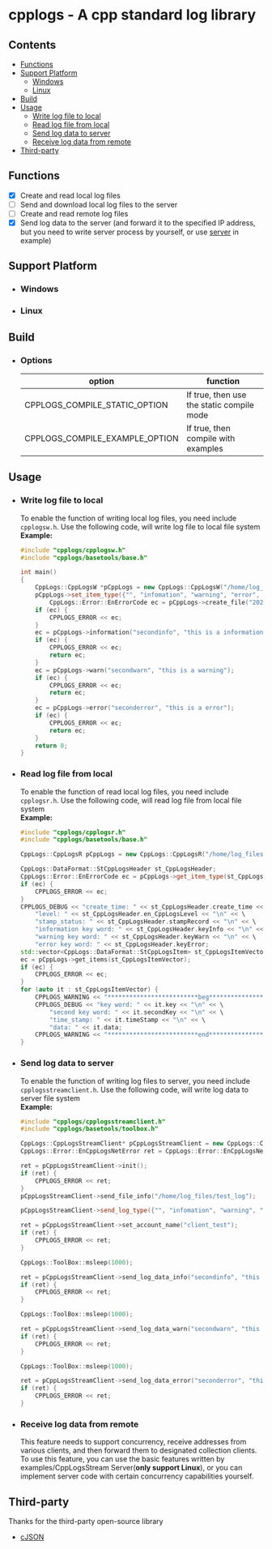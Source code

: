 # cpplogs - A cpp standard log library
## Contents
- [Functions](#functions)
- [Support Platform](#support-platform)
  - [Windows](#windows)
  - [Linux](#linux)
- [Build](#build)
- [Usage](#usage)
  - [Write log file to local](#write-log-file-to-local)
  - [Read log file from local](#read-log-file-from-local)
  - [Send log data to server](#send-log-data-to-server)
  - [Receive log data from remote](#receive-log-data-from-remote)
- [Third-party](#third-party)
## Functions
- [X] Create and read local log files
- [ ] Send and download local log files to the server
- [ ] Create and read remote log files
- [X] Send log data to the server (and forward it to the specified IP address, but you need to write server process by yourself, or use [server](#receive-log-data-from-remote) in example)
## Support Platform
- ### Windows
- ### Linux
## Build
- ### Options
	| option                                | function                                           |
	| ------------------------------------- | -------------------------------------------------- |
	| CPPLOGS_COMPILE_STATIC_OPTION         | If true, then use the static compile mode          |
	| CPPLOGS_COMPILE_EXAMPLE_OPTION        | If true, then compile with examples                |
## Usage
- ### Write log file to local
	To enable the function of writing local log files, you need include `cpplogsw.h`.
	Use the following code, will write log file to local file system</br>
	**Example:**
	```cpp
	#include "cpplogs/cpplogsw.h"
	#include "cpplogs/basetools/base.h"

	int main()
	{
		CppLogs::CppLogsW *pCppLogs = new CppLogs::CppLogsW("/home/log_files/test_log");
		pCppLogs->set_item_type({"", "infomation", "warning", "error", CppLogs::DataFormat::CppLogsLevel_High, true});
    		CppLogs::Error::EnErrorCode ec = pCppLogs->create_file("2024-02-01 15:34:30");
		if (ec) {
			CPPLOGS_ERROR << ec;
		}
		ec = pCppLogs->information("secondinfo", "this is a information");
		if (ec) {
			CPPLOGS_ERROR << ec;
			return ec;
		}
		ec = pCppLogs->warn("secondwarn", "this is a warning");
		if (ec) {
			CPPLOGS_ERROR << ec;
			return ec;
		}
		ec = pCppLogs->error("seconderror", "this is a error");
		if (ec) {
			CPPLOGS_ERROR << ec;
			return ec;
		}
		return 0;
	}
	```
- ### Read log file from local
	To enable the function of read local log files, you need include `cpplogsr.h`.
	Use the following code, will read log file from local file system</br>
	**Example:**
	```cpp
	#include "cpplogs/cpplogsr.h"
	#include "cpplogs/basetools/base.h"

	CppLogs::CppLogsR pCppLogs = new CppLogs::CppLogsR("/home/log_files/test_log");

	CppLogs::DataFormat::StCppLogsHeader st_CppLogsHeader;
	CppLogs::Error::EnErrorCode ec = pCppLogs->get_item_type(st_CppLogsHeader);
	if (ec) {
		CPPLOGS_ERROR << ec;
	}
	CPPLOGS_DEBUG << "create_time: " << st_CppLogsHeader.create_time << "\n" << \
		"level: " << st_CppLogsHeader.en_CppLogsLevel << "\n" << \
		"stamp_status: " << st_CppLogsHeader.stampRecord << "\n" << \
		"information key word: " << st_CppLogsHeader.keyInfo << "\n" << \
		"warning key word: " << st_CppLogsHeader.keyWarn << "\n" << \
		"error key word: " << st_CppLogsHeader.keyError;
	std::vector<CppLogs::DataFormat::StCppLogsItem> st_CppLogsItemVector;
	ec = pCppLogs->get_items(st_CppLogsItemVector);
	if (ec) {
		CPPLOGS_ERROR << ec;
	}
	for (auto it : st_CppLogsItemVector) {
		CPPLOGS_WARNING << "*************************beg************************";
		CPPLOGS_DEBUG << "key word: " << it.key << "\n" << \
			"second key word: " << it.secondKey << "\n" << \
			"time_stamp: " << it.timeStamp << "\n" << \
			"data: " << it.data;
		CPPLOGS_WARNING << "*************************end************************";
	}
	```
- ### Send log data to server
  	To enable the function of writing log files to server, you need include `cpplogsstreamclient.h`.
	Use the following code, will write log data to server file system</br>
	**Example:**
	```cpp
	#include "cpplogs/cpplogsstreamclient.h"
	#include "cpplogs/basetools/toolbox.h"

	CppLogs::CppLogsStreamClient* pCppLogsStreamClient = new CppLogs::CppLogsStreamClient("127.0.0.1", 9605);
	CppLogs::Error::EnCppLogsNetError ret = CppLogs::Error::EnCppLogsNetError_None;

	ret = pCppLogsStreamClient->init();
	if (ret) {
		CPPLOGS_ERROR << ret;
	}
	pCppLogsStreamClient->send_file_info("/home/log_files/test_log");

	pCppLogsStreamClient->send_log_type({"", "infomation", "warning", "error", CppLogs::DataFormat::CppLogsLevel_High, true});

	ret = pCppLogsStreamClient->set_account_name("client_test");
	if (ret) {
		CPPLOGS_ERROR << ret;
	}

	CppLogs::ToolBox::msleep(1000);

	ret = pCppLogsStreamClient->send_log_data_info("secondinfo", "this is a information");
	if (ret) {
		CPPLOGS_ERROR << ret;
	}

	CppLogs::ToolBox::msleep(1000);

	ret = pCppLogsStreamClient->send_log_data_warn("secondwarn", "this is a warning");
	if (ret) {
		CPPLOGS_ERROR << ret;
	}

	CppLogs::ToolBox::msleep(1000);

	ret = pCppLogsStreamClient->send_log_data_error("seconderror", "this is a error");
	if (ret) {
		CPPLOGS_ERROR << ret;
	}
	```
- ### Receive log data from remote
	This feature needs to support concurrency, receive addresses from various clients, 
	and then forward them to designated collection clients.</br>
	To use this feature, you can use the basic features written by examples/CppLogsStream Server(**only support Linux**), 
	or you can implement server code with certain concurrency capabilities yourself.
## Third-party
Thanks for the third-party open-source library
- [cJSON](https://github.com/DaveGamble/cJSON)
